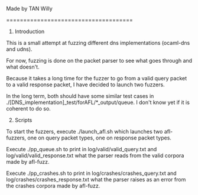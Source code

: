 Made by TAN Willy

=====================================

1) Introduction

This is a small attempt at fuzzing different dns implementations (ocaml-dns and udns).

For now, fuzzing is done on the packet parser to see what goes through and what doesn't.

Because it takes a long time for the fuzzer to go from a valid query packet to a valid
response packet, I have decided to launch two fuzzers.

In the long term, both should have some similar test cases in ./[DNS_implementation]_test/forAFL/*_output/queue.
I don't know yet if it is coherent to do so.


2) Scripts

To start the fuzzers, execute ./launch_afl.sh which launches two afl-fuzzers,
one on query packet types, one on response packet types.

Execute ./pp_queue.sh to print in log/valid/valid_query.txt and log/valid/valid_response.txt
what the parser reads from the valid corpora made by afl-fuzz.

Execute ./pp_crashes.sh to print in log/crashes/crashes_query.txt and 
log/crashes/crashes_response.txt what the parser raises as an error from the crashes corpora
made by afl-fuzz.

